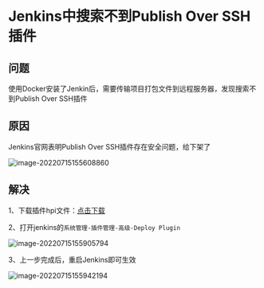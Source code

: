 # Jenkins中搜索不到Publish Over SSH插件

## 问题

使用Docker安装了Jenkin后，需要传输项目打包文件到远程服务器，发现搜索不到Publish Over SSH插件

## 原因

Jenkins官网表明Publish Over SSH插件存在安全问题，给下架了

![image-20220715155608860](https://file.iamwx.cn/images/202207151556911.png)

## 解决

1、下载插件hpi文件：[点击下载](https://mirrors.tuna.tsinghua.edu.cn/jenkins/plugins/publish-over-ssh/latest/publish-over-ssh.hpi)

2、打开jenkins的`系统管理-插件管理-高级-Deploy Plugin`

![image-20220715155905794](https://file.iamwx.cn/images/202207151559823.png)

3、上一步完成后，重启Jenkins即可生效

![image-20220715155942194](https://file.iamwx.cn/images/202207151559229.png)